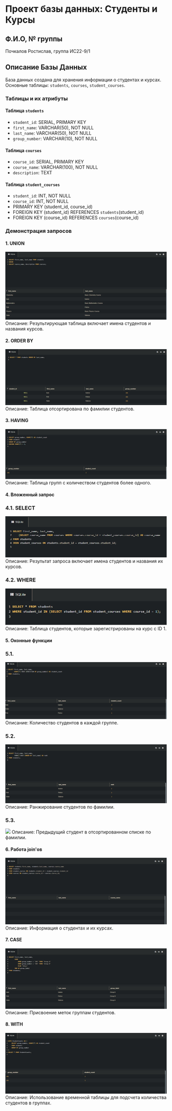 # Проект базы данных: Студенты и Курсы

## Ф.И.О, № группы
Почкалов Ростислав, группа ИС22-9/1

## Описание Базы Данных
База данных создана для хранения информации о студентах и курсах. Основные таблицы: `students`, `courses`, `student_courses`.

### Таблицы и их атрибуты

#### Таблица `students`
- `student_id`: SERIAL, PRIMARY KEY
- `first_name`: VARCHAR(50), NOT NULL
- `last_name`: VARCHAR(50), NOT NULL
- `group_number`: VARCHAR(10), NOT NULL

#### Таблица `courses`
- `course_id`: SERIAL, PRIMARY KEY
- `course_name`: VARCHAR(100), NOT NULL
- `description`: TEXT

#### Таблица `student_courses`
- `student_id`: INT, NOT NULL
- `course_id`: INT, NOT NULL
- PRIMARY KEY (student_id, course_id)
- FOREIGN KEY (student_id) REFERENCES `students`(student_id)
- FOREIGN KEY (course_id) REFERENCES `courses`(course_id)

### Демонстрация запросов

#### 1. UNION
![](/scrinshots/UNION.jpg)
Описание: Результирующая таблица включает имена студентов и названия курсов.

#### 2. ORDER BY
![](/scrinshots/ORDER_BY.jpg)
Описание: Таблица отсортирована по фамилии студентов.

#### 3. HAVING
![](/scrinshots/HAVING.jpg)
Описание: Таблица групп с количеством студентов более одного.

#### 4. Вложенный запрос
### 4.1. SELECT
![](/scrinshots/SELECT.jpg)
Описание: Результат запроса включает имена студентов и названия их курсов.

### 4.2. WHERE
![](/scrinshots/WHERE.jpg)
Описание: Таблица студентов, которые зарегистрированы на курс с ID 1.

#### 5. Оконные функции
### 5.1.
![](/scrinshots/Агрегатные_функции.jpg)
Описание: Количество студентов в каждой группе.

### 5.2.
![](/scrinshots/Ранжирующие_функции.jpg)
Описание: Ранжирование студентов по фамилии.

### 5.3.
![](/scrinshots/Функции_смешения.jpg)
Описание: Предыдущий студент в отсортированном списке по фамилии.

#### 6. Работа join'ов
![](/scrinshots/join.jpg)
Описание: Информация о студентах и их курсах.

#### 7. CASE
![](/scrinshots/case.jpg)
Описание: Присвоение меток группам студентов.

#### 8. WITH
![](/scrinshots/with.jpg)
Описание: Использование временной таблицы для подсчета количества студентов в группах.

